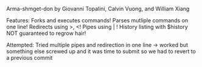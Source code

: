Arma-shmget-don
by Giovanni Topalini, Calvin Vuong, and William Xiang

Features:
	Forks and executes commands!
	Parses mutliple commands on one line!
	Redirects using >, <!
	Pipes using | !
	History listing with $history
	NOT guaranteed to regrow hair!

Attempted:
	Tried multiple pipes and redirection in one line -> worked but something else screwed up and it was time to submit so we had to revert to a previous commit
	